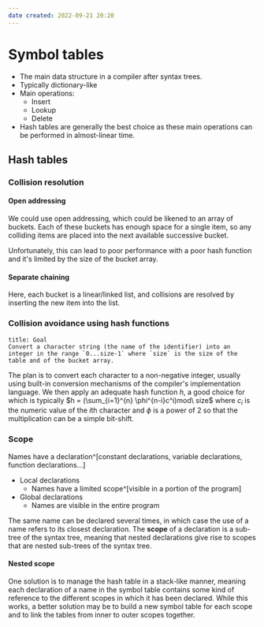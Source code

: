```yaml
---
date created: 2022-09-21 20:20
---
```


# Symbol tables

- The main data structure in a compiler after syntax trees.
- Typically dictionary-like
- Main operations:
  - Insert
  - Lookup
  - Delete
- Hash tables are generally the best choice as these main operations can be performed in almost-linear time.

## Hash tables

### Collision resolution

#### Open addressing

We could use open addressing, which could be likened to an array of buckets. Each of these buckets has enough space for a single item, so any colliding items are placed into the next available successive bucket.

Unfortunately, this can lead to poor performance with a poor hash function and it's limited by the size of the bucket array.

#### Separate chaining

Here, each bucket is a linear/linked list, and collisions are resolved by inserting the new item into the list.

### Collision avoidance using hash functions

```ad-question
title: Goal
Convert a character string (the name of the identifier) into an integer in the range `0...size-1` where `size` is the size of the table and of the bucket array.
```

The plan is to convert each character to a non-negative integer, usually using built-in conversion mechanisms of the compiler's implementation language. We then apply an adequate hash function $h$, a good choice for which is typically $h = (\sum_{i=1}^{n} \phi^{n-i}c^i)mod\ size$ where $c_i$ is the numeric value of the $i$th character and $\phi$ is a power of 2 so that the multiplication can be a simple bit-shift.

### Scope

Names have a declaration^[constant declarations, variable declarations, function declarations...]

- Local declarations
  - Names have a limited scope^[visible in a portion of the program]
- Global declarations
  - Names are visible in the entire program

The same name can be declared several times, in which case the use of a name refers to its closest declaration. The **scope** of a declaration is a sub-tree of the syntax tree, meaning that nested declarations give rise to scopes that are nested sub-trees of the syntax tree.

#### Nested scope

One solution is to manage the hash table in a stack-like manner, meaning each declaration of a name in the symbol table contains some kind of reference to the different scopes in which it has been declared. While this works, a better solution may be to build a new symbol table for each scope and to link the tables from inner to outer scopes together.
